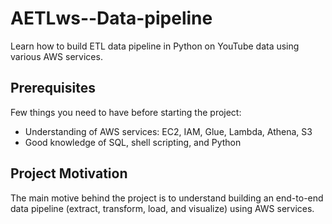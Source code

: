 # AETLws--Data-pipeline

Learn how to build ETL data pipeline in Python on YouTube data using various AWS services.

## Prerequisites
Few things you need to have before starting the project:
- Understanding of AWS services: EC2, IAM, Glue, Lambda, Athena, S3
- Good knowledge of SQL, shell scripting, and Python

## Project Motivation
The main motive behind the project is to understand building an end-to-end data pipeline (extract, transform, load, and visualize) using AWS services. 

